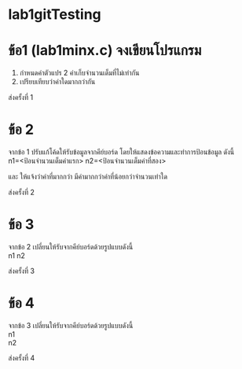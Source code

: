 # lab1gitTesting
# ข้อ1 (lab1minx.c) จงเขียนโปรแกรม
1. กำหนดค่าตัวแปร 2 ค่าเก็บจำนวนเต็มที่ไม่เท่ากัน
2. เปรียบเทียบว่าค่าใดมากกว่ากัน

ส่งครั้งที่ 1

# ข้อ 2 
จากข้อ 1 ปรับแก้โค้ดให้รับข้อมูลจากคีย์บอร์ด โดยให้แสดงข้อความและทำการป้อนข้อมูล ดังนี้  
n1=<ป้อนจำนวนเต็มค่าแรก>
n2=<ป้อนจำนวนเต็มค่าที่สอง>

และ ให้แจ้งว่าค่าที่มากกว่า มีค่ามากกว่าค่าที่น้อยกว่าจำนวนเท่าใด

ส่งครั้งที่ 2


# ข้อ 3 
จากข้อ 2 เปลี่ยนให้รับจากคีย์บอร์ดด้วยรูปแบบดังนี้  
n1 n2

ส่งครั้งที่ 3


# ข้อ 4 
จากข้อ 3 เปลี่ยนให้รับจากคีย์บอร์ดด้วยรูปแบบดังนี้  
n1  
n2

ส่งครั้งที่ 4

